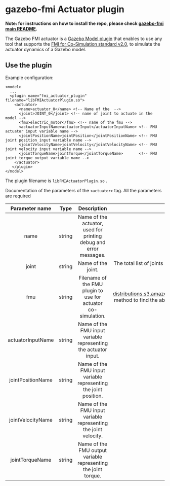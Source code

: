 # gazebo-fmi Actuator plugin 

**Note: for instructions on how to install the repo, please check [gazebo-fmi main README](../../README.md).**

The Gazebo FMI actuator is a [Gazebo Model plugin](http://gazebosim.org/tutorials?tut=plugins_model) that enables to use any tool that supports the [FMI for Co-Simulation standard v2.0](https://fmi-standard.org/), to simulate 
the actuator dynamics of a Gazebo model.

## Use the plugin 
Example configuration: 
~~~
<model>
  ...
  <plugin name="fmi_actuator_plugin" filename="libFMIActuatorPlugin.so">
    <actuator>
      <name>actuator_0</name> <!-- Name of the  -->
      <joint>JOINT_0</joint> <!-- name of joint to actuate in the model -->
      <fmu>electric_motor</fmu> <!-- name of the fmu -->
      <actuatorInputName>actuatorInput</actuatorInputName> <!-- FMU actuator input variable name -->
      <jointPositionName>jointPosition</jointPositionName> <!-- FMU joint position input variable name -->
      <jointVelocityName>jointVelocity</jointVelocityName> <!-- FMU joint velocity input variable name -->
      <jointTorqueName>jointTorque</jointTorqueName>       <!-- FMU joint torque output variable name -->
    </actuator>
   </plugin>
</model>
~~~
The plugin filename is `libFMIActuatorPlugin.so` .

Documentation of the parameters of the `<actuator>` tag. All the parameters are required

| Parameter name | Type    | Description                 | Notes |
|:--------------:|:-------:|:--------------------------: |:-----:|
| name           | string  | Name of the actuator, used for printing debug and error messages. |  |
| joint          | string  | Name of the joint. | The total list of joints contained in the model is scanned and the first joint that **ends** with this  name string is found. This is done to easily support nested models.  |
| fmu            | string  | Filename of the FMU plugin to use for actuator co-simulation. | This name is passed to the [`gazebo::common::SystemPaths::FindFile`]http://osrf-distributions.s3.amazonaws.com/gazebo/api/9.0.0/classgazebo_1_1common_1_1SystemPaths.html#a9e03f07eac9f89d8c4c14af5660fa938) method to find the absolute location of the FMU file. Adding the directory containing the FMUs to the [`GAZEBO_RESOURCE_PATH`](http://gazebosim.org/tutorials?tut=components) should be sufficient to make it visible to the plugin. |
| actuatorInputName | string | Name of the FMU input variable representing the actuator input. | This variable should be present in the FMU with causality INPUT. | 
| jointPositionName | string | Name of the FMU input variable representing the joint position. | This variable should be present in the FMU with causality INPUT. | 
| jointVelocityName | string | Name of the FMU input variable representing the joint velocity. | This variable should be present in the FMU with causality INPUT. | 
| jointTorqueName   | string | Name of the FMU output variable representing the joint torque. | This variable should be present in the FMU with causality OUTPUT. | 



